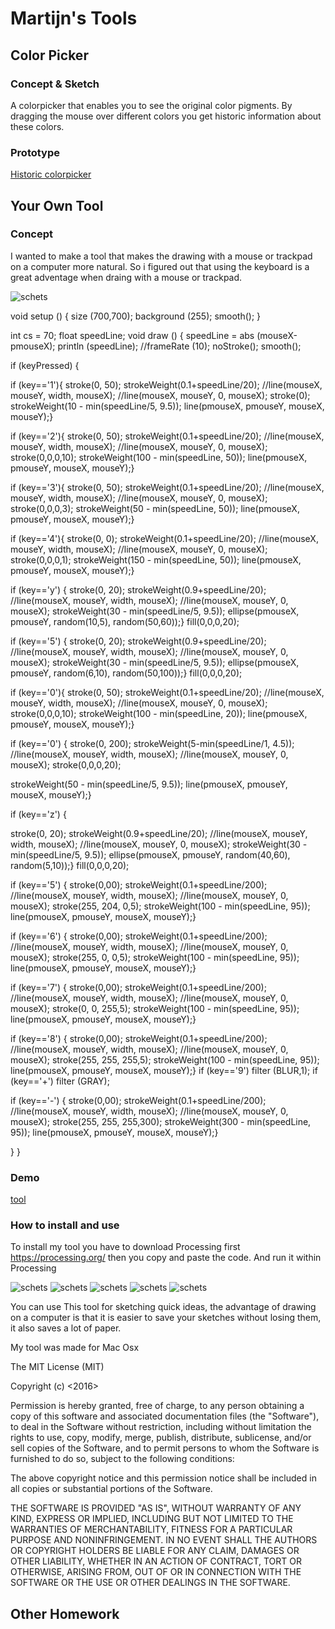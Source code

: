 # Martijn's Tools




## Color Picker

### Concept & Sketch
A colorpicker that enables you to see the original color pigments. By dragging the mouse over different colors you get historic information about these colors.

### Prototype
[Historic colorpicker](historiccolorpickeraf.mov)


## Your Own Tool

### Concept

I wanted to make a tool that makes the drawing with a mouse or trackpad on a computer more natural. So i figured out that using the keyboard is a great adventage when draing with a mouse or trackpad.

 ![schets](schets.png)

void setup () { size (700,700); background (255); smooth(); }

int cs = 70; float speedLine; void draw () { speedLine = abs (mouseX-pmouseX); println (speedLine); //frameRate (10); noStroke(); smooth();

if (keyPressed) {

if (key=='1'){ 
stroke(0, 50); strokeWeight(0.1+speedLine/20); //line(mouseX, mouseY, width, mouseX); //line(mouseX, mouseY, 0, mouseX); stroke(0); strokeWeight(10 - min(speedLine/5, 9.5)); line(pmouseX, pmouseY, mouseX, mouseY);}

if (key=='2'){ 
stroke(0, 50); strokeWeight(0.1+speedLine/20); //line(mouseX, mouseY, width, mouseX); //line(mouseX, mouseY, 0, mouseX); stroke(0,0,0,10); strokeWeight(100 - min(speedLine, 50)); line(pmouseX, pmouseY, mouseX, mouseY);}

if (key=='3'){ 
stroke(0, 50); strokeWeight(0.1+speedLine/20); //line(mouseX, mouseY, width, mouseX); //line(mouseX, mouseY, 0, mouseX); stroke(0,0,0,3); strokeWeight(50 - min(speedLine, 50)); line(pmouseX, pmouseY, mouseX, mouseY);}

if (key=='4'){ 
stroke(0, 0); strokeWeight(0.1+speedLine/20); //line(mouseX, mouseY, width, mouseX); //line(mouseX, mouseY, 0, mouseX); stroke(0,0,0,1); strokeWeight(150 - min(speedLine, 50)); line(pmouseX, pmouseY, mouseX, mouseY);}

if (key=='y') {
stroke(0, 20); strokeWeight(0.9+speedLine/20); //line(mouseX, mouseY, width, mouseX); //line(mouseX, mouseY, 0, mouseX); strokeWeight(30 - min(speedLine/5, 9.5)); ellipse(pmouseX, pmouseY, random(10,5), random(50,60));} fill(0,0,0,20);

if (key=='5') {
stroke(0, 20); strokeWeight(0.9+speedLine/20); //line(mouseX, mouseY, width, mouseX); //line(mouseX, mouseY, 0, mouseX); strokeWeight(30 - min(speedLine/5, 9.5)); ellipse(pmouseX, pmouseY, random(6,10), random(50,100));} fill(0,0,0,20);

if (key=='0'){ 
stroke(0, 50); strokeWeight(0.1+speedLine/20); //line(mouseX, mouseY, width, mouseX); //line(mouseX, mouseY, 0, mouseX); stroke(0,0,0,10); strokeWeight(100 - min(speedLine, 20)); line(pmouseX, pmouseY, mouseX, mouseY);}

if (key=='0') {
stroke(0, 200); strokeWeight(5-min(speedLine/1, 4.5)); //line(mouseX, mouseY, width, mouseX); //line(mouseX, mouseY, 0, mouseX); stroke(0,0,0,20);

strokeWeight(50 - min(speedLine/5, 9.5)); line(pmouseX, pmouseY, mouseX, mouseY);}

if (key=='z') {

stroke(0, 20); strokeWeight(0.9+speedLine/20); //line(mouseX, mouseY, width, mouseX); //line(mouseX, mouseY, 0, mouseX); strokeWeight(30 - min(speedLine/5, 9.5)); ellipse(pmouseX, pmouseY, random(40,60), random(5,10));} fill(0,0,0,20);

if (key=='5') {
stroke(0,00); strokeWeight(0.1+speedLine/200); //line(mouseX, mouseY, width, mouseX); //line(mouseX, mouseY, 0, mouseX); stroke(255, 204, 0,5); strokeWeight(100 - min(speedLine, 95)); line(pmouseX, pmouseY, mouseX, mouseY);}

if (key=='6') {
stroke(0,00); strokeWeight(0.1+speedLine/200); //line(mouseX, mouseY, width, mouseX); //line(mouseX, mouseY, 0, mouseX); stroke(255, 0, 0,5); strokeWeight(100 - min(speedLine, 95)); line(pmouseX, pmouseY, mouseX, mouseY);}

if (key=='7') {
stroke(0,00); strokeWeight(0.1+speedLine/200); //line(mouseX, mouseY, width, mouseX); //line(mouseX, mouseY, 0, mouseX); stroke(0, 0, 255,5); strokeWeight(100 - min(speedLine, 95)); line(pmouseX, pmouseY, mouseX, mouseY);}

if (key=='8') {
stroke(0,00); strokeWeight(0.1+speedLine/200); //line(mouseX, mouseY, width, mouseX); //line(mouseX, mouseY, 0, mouseX); stroke(255, 255, 255,5); strokeWeight(100 - min(speedLine, 95)); line(pmouseX, pmouseY, mouseX, mouseY);} if (key=='9') filter (BLUR,1); if (key=='+') filter (GRAY);

if (key=='-') {
stroke(0,00); strokeWeight(0.1+speedLine/200); //line(mouseX, mouseY, width, mouseX); //line(mouseX, mouseY, 0, mouseX); stroke(255, 255, 255,300); strokeWeight(300 - min(speedLine, 95)); line(pmouseX, pmouseY, mouseX, mouseY);}

} }
### Demo

[tool](pentool.mov)

### How to install and use

To install my tool you have to download Processing first https://processing.org/
then you copy and paste the code. And run it within Processing

![schets](schets.png)
![schets](schets2.png)
![schets](schets3.png)
![schets](schets4.png)
![schets](schets5.png)

You can use This tool for sketching quick ideas, the advantage of drawing on a computer is that it is easier to save your sketches without losing them, it also saves a lot of paper.

My tool was made for Mac Osx

The MIT License (MIT)

Copyright (c) <2016> <Martijn de Lange>

Permission is hereby granted, free of charge, to any person obtaining a copy of this software and associated documentation files (the "Software"), to deal in the Software without restriction, including without limitation the rights to use, copy, modify, merge, publish, distribute, sublicense, and/or sell copies of the Software, and to permit persons to whom the Software is furnished to do so, subject to the following conditions:

The above copyright notice and this permission notice shall be included in all copies or substantial portions of the Software.

THE SOFTWARE IS PROVIDED "AS IS", WITHOUT WARRANTY OF ANY KIND, EXPRESS OR IMPLIED, INCLUDING BUT NOT LIMITED TO THE WARRANTIES OF MERCHANTABILITY, FITNESS FOR A PARTICULAR PURPOSE AND NONINFRINGEMENT. IN NO EVENT SHALL THE AUTHORS OR COPYRIGHT HOLDERS BE LIABLE FOR ANY CLAIM, DAMAGES OR OTHER LIABILITY, WHETHER IN AN ACTION OF CONTRACT, TORT OR OTHERWISE, ARISING FROM, OUT OF OR IN CONNECTION WITH THE SOFTWARE OR THE USE OR OTHER DEALINGS IN THE SOFTWARE.
 



## Other Homework




